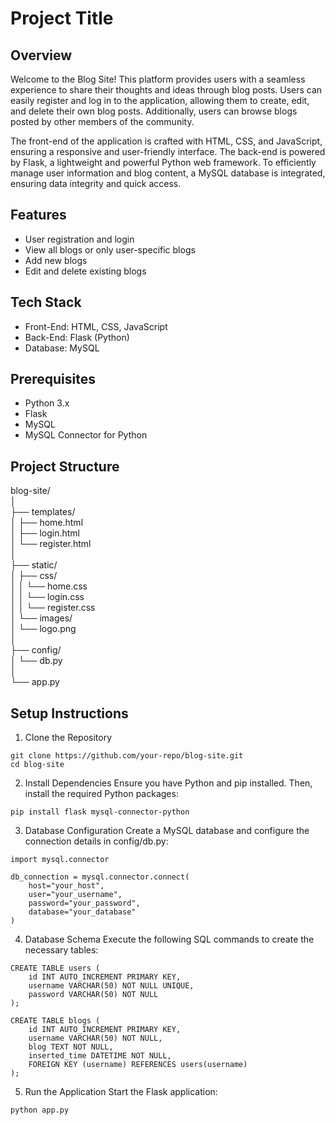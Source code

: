 
# Project Title

## Overview
Welcome to the Blog Site! This platform provides users with a seamless experience to share their thoughts and ideas through blog posts. Users can easily register and log in to the application, allowing them to create, edit, and delete their own blog posts. Additionally, users can browse blogs posted by other members of the community.

The front-end of the application is crafted with HTML, CSS, and JavaScript, ensuring a responsive and user-friendly interface. The back-end is powered by Flask, a lightweight and powerful Python web framework. To efficiently manage user information and blog content, a MySQL database is integrated, ensuring data integrity and quick access.

## Features
- User registration and login
- View all blogs or only user-specific blogs
- Add new blogs
- Edit and delete existing blogs

## Tech Stack
- Front-End: HTML, CSS, JavaScript
- Back-End: Flask (Python)
- Database: MySQL

## Prerequisites
- Python 3.x
- Flask
- MySQL
- MySQL Connector for Python

## Project Structure
blog-site/\
│\
├── templates/\
│   ├── home.html\
│   ├── login.html\
│   └── register.html\
│\
├── static/\
│   ├── css/\
│   │   └── home.css\
│   │   └── login.css\
│   │   └── register.css\
│   └── images/\
│       └── logo.png\
│\
├── config/\
│   └── db.py\
│\
└── app.py

## Setup Instructions
1. Clone the Repository
```
git clone https://github.com/your-repo/blog-site.git
cd blog-site
```
2. Install Dependencies
Ensure you have Python and pip installed. Then, install the required Python packages:

```
pip install flask mysql-connector-python
```

3. Database Configuration
Create a MySQL database and configure the connection details in config/db.py:
```
import mysql.connector

db_connection = mysql.connector.connect(
    host="your_host",
    user="your_username",
    password="your_password",
    database="your_database"
)
```

4. Database Schema
Execute the following SQL commands to create the necessary tables:
```
CREATE TABLE users (
    id INT AUTO_INCREMENT PRIMARY KEY,
    username VARCHAR(50) NOT NULL UNIQUE,
    password VARCHAR(50) NOT NULL
);

CREATE TABLE blogs (
    id INT AUTO_INCREMENT PRIMARY KEY,
    username VARCHAR(50) NOT NULL,
    blog TEXT NOT NULL,
    inserted_time DATETIME NOT NULL,
    FOREIGN KEY (username) REFERENCES users(username)
);
```
5. Run the Application
Start the Flask application:
```
python app.py
```
